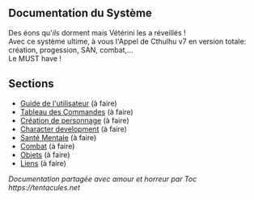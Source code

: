 Documentation du Système
------------------------

Des éons qu'_ils_ dorment mais Vétérini les a réveillés !\
Avec ce système ultime, à vous l'Appel de Cthulhu v7 en version totale: création, progession, SAN, combat,...\
Le MUST have !

## Sections

* [Guide de l'utilisateur](./users-guide.md) (à faire)
* [Tableau des Commandes](./commands_cheat_sheet.md) (à faire)
* [Création de personnage](./character_creation.md) (à faire)
* [Character development](./chardev.md) (à faire)
* [Santé Mentale](./sanity.md) (à faire)
* [Combat](./combat.md) (à faire)
* [Objets](./items.md) (à faire)
* [Liens](./links.md) (à faire)

_Documentation partagée avec amour et horreur par Toc https://tentacules.net_
